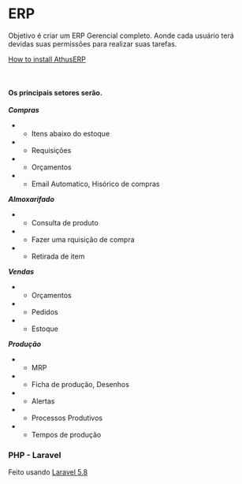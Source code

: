 # ERP
 
Objetivo é criar um ERP Gerencial completo. Aonde cada usuário terá devidas suas permissões para realizar suas tarefas.
 
[How to install AthusERP](https://github.com/dshy1/AthusERP/wiki/How-to-install-AthusERP)

  
#### Os principais setores serão.
***Compras*** 
* * Itens abaixo do estoque 
* * Requisições
* * Orçamentos
* * Email Automatico, Hisórico de compras

***Almoxarifado***
* * Consulta de produto
* * Fazer uma rquisição de compra
* * Retirada de item 

***Vendas***
* * Orçamentos
* * Pedidos
* * Estoque

***Produção***
* * MRP 
* * Ficha de produção, Desenhos 
* * Alertas 
* * Processos Produtivos 
* * Tempos de produção



### PHP - Laravel
Feito usando [Laravel 5.8](https://laravel.com/) 

